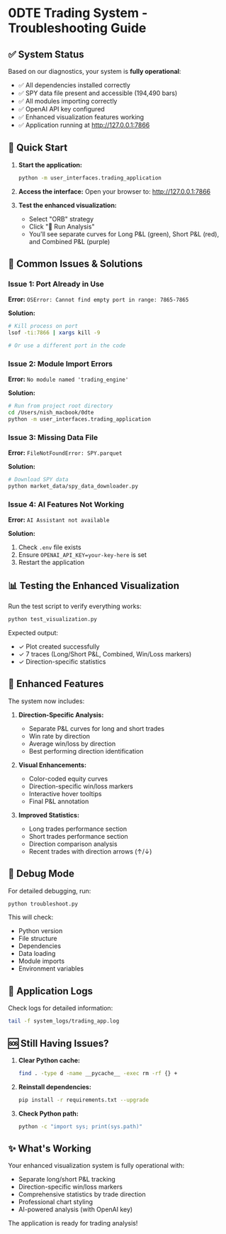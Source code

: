 # 0DTE Trading System - Troubleshooting Guide

## ✅ System Status

Based on our diagnostics, your system is **fully operational**:

- ✅ All dependencies installed correctly
- ✅ SPY data file present and accessible (194,490 bars)
- ✅ All modules importing correctly
- ✅ OpenAI API key configured
- ✅ Enhanced visualization features working
- ✅ Application running at http://127.0.0.1:7866

## 🚀 Quick Start

1. **Start the application:**
   ```bash
   python -m user_interfaces.trading_application
   ```
   
2. **Access the interface:**
   Open your browser to: http://127.0.0.1:7866

3. **Test the enhanced visualization:**
   - Select "ORB" strategy
   - Click "🚀 Run Analysis"
   - You'll see separate curves for Long P&L (green), Short P&L (red), and Combined P&L (purple)

## 🔧 Common Issues & Solutions

### Issue 1: Port Already in Use
**Error:** `OSError: Cannot find empty port in range: 7865-7865`

**Solution:**
```bash
# Kill process on port
lsof -ti:7866 | xargs kill -9

# Or use a different port in the code
```

### Issue 2: Module Import Errors
**Error:** `No module named 'trading_engine'`

**Solution:**
```bash
# Run from project root directory
cd /Users/nish_macbook/0dte
python -m user_interfaces.trading_application
```

### Issue 3: Missing Data File
**Error:** `FileNotFoundError: SPY.parquet`

**Solution:**
```bash
# Download SPY data
python market_data/spy_data_downloader.py
```

### Issue 4: AI Features Not Working
**Error:** `AI Assistant not available`

**Solution:**
1. Check `.env` file exists
2. Ensure `OPENAI_API_KEY=your-key-here` is set
3. Restart the application

## 📊 Testing the Enhanced Visualization

Run the test script to verify everything works:
```bash
python test_visualization.py
```

Expected output:
- ✓ Plot created successfully
- ✓ 7 traces (Long/Short P&L, Combined, Win/Loss markers)
- ✓ Direction-specific statistics

## 🎯 Enhanced Features

The system now includes:

1. **Direction-Specific Analysis:**
   - Separate P&L curves for long and short trades
   - Win rate by direction
   - Average win/loss by direction
   - Best performing direction identification

2. **Visual Enhancements:**
   - Color-coded equity curves
   - Direction-specific win/loss markers
   - Interactive hover tooltips
   - Final P&L annotation

3. **Improved Statistics:**
   - Long trades performance section
   - Short trades performance section
   - Direction comparison analysis
   - Recent trades with direction arrows (↑/↓)

## 🐛 Debug Mode

For detailed debugging, run:
```bash
python troubleshoot.py
```

This will check:
- Python version
- File structure
- Dependencies
- Data loading
- Module imports
- Environment variables

## 📝 Application Logs

Check logs for detailed information:
```bash
tail -f system_logs/trading_app.log
```

## 🆘 Still Having Issues?

1. **Clear Python cache:**
   ```bash
   find . -type d -name __pycache__ -exec rm -rf {} +
   ```

2. **Reinstall dependencies:**
   ```bash
   pip install -r requirements.txt --upgrade
   ```

3. **Check Python path:**
   ```bash
   python -c "import sys; print(sys.path)"
   ```

## ✨ What's Working

Your enhanced visualization system is fully operational with:
- Separate long/short P&L tracking
- Direction-specific win/loss markers
- Comprehensive statistics by trade direction
- Professional chart styling
- AI-powered analysis (with OpenAI key)

The application is ready for trading analysis!